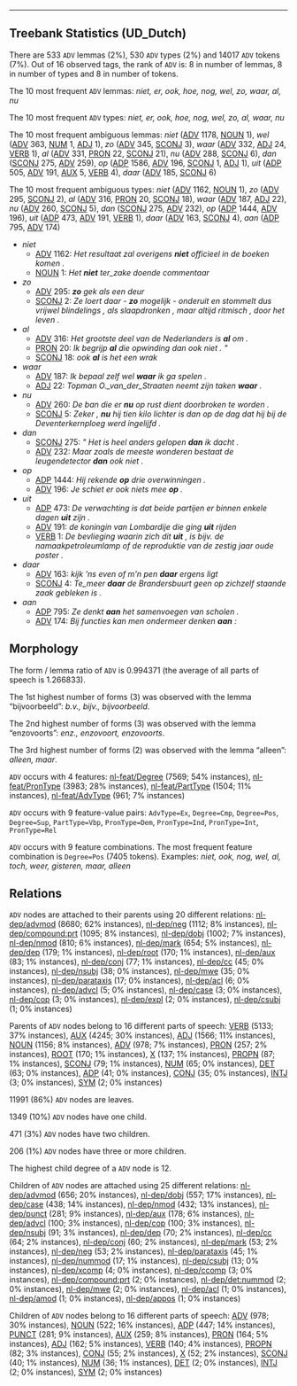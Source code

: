 

--------------------------------------------------------------------------------

## Treebank Statistics (UD_Dutch)

There are 533 `ADV` lemmas (2%), 530 `ADV` types (2%) and 14017 `ADV` tokens (7%).
Out of 16 observed tags, the rank of `ADV` is: 8 in number of lemmas, 8 in number of types and 8 in number of tokens.

The 10 most frequent `ADV` lemmas: <em>niet, er, ook, hoe, nog, wel, zo, waar, al, nu</em>

The 10 most frequent `ADV` types:  <em>niet, er, ook, hoe, nog, wel, zo, al, waar, nu</em>

The 10 most frequent ambiguous lemmas: <em>niet</em> ([ADV]() 1178, [NOUN]() 1), <em>wel</em> ([ADV]() 363, [NUM]() 1, [ADJ]() 1), <em>zo</em> ([ADV]() 345, [SCONJ]() 3), <em>waar</em> ([ADV]() 332, [ADJ]() 24, [VERB]() 1), <em>al</em> ([ADV]() 331, [PRON]() 22, [SCONJ]() 21), <em>nu</em> ([ADV]() 288, [SCONJ]() 6), <em>dan</em> ([SCONJ]() 275, [ADV]() 259), <em>op</em> ([ADP]() 1586, [ADV]() 196, [SCONJ]() 1, [ADJ]() 1), <em>uit</em> ([ADP]() 505, [ADV]() 191, [AUX]() 5, [VERB]() 4), <em>daar</em> ([ADV]() 185, [SCONJ]() 6)

The 10 most frequent ambiguous types:  <em>niet</em> ([ADV]() 1162, [NOUN]() 1), <em>zo</em> ([ADV]() 295, [SCONJ]() 2), <em>al</em> ([ADV]() 316, [PRON]() 20, [SCONJ]() 18), <em>waar</em> ([ADV]() 187, [ADJ]() 22), <em>nu</em> ([ADV]() 260, [SCONJ]() 5), <em>dan</em> ([SCONJ]() 275, [ADV]() 232), <em>op</em> ([ADP]() 1444, [ADV]() 196), <em>uit</em> ([ADP]() 473, [ADV]() 191, [VERB]() 1), <em>daar</em> ([ADV]() 163, [SCONJ]() 4), <em>aan</em> ([ADP]() 795, [ADV]() 174)


* <em>niet</em>
  * [ADV]() 1162: <em>Het resultaat zal overigens <b>niet</b> officieel in de boeken komen .</em>
  * [NOUN]() 1: <em>Het <b>niet</b> ter_zake doende commentaar</em>
* <em>zo</em>
  * [ADV]() 295: <em><b>zo</b> gek als een deur</em>
  * [SCONJ]() 2: <em>Ze loert daar - <b>zo</b> mogelijk - onderuit en stommelt dus vrijwel blindelings , als slaapdronken , maar altijd ritmisch , door het leven .</em>
* <em>al</em>
  * [ADV]() 316: <em>Het grootste deel van de Nederlanders is <b>al</b> om .</em>
  * [PRON]() 20: <em>Ik begrijp <b>al</b> die opwinding dan ook niet . "</em>
  * [SCONJ]() 18: <em>ook <b>al</b> is het een wrak</em>
* <em>waar</em>
  * [ADV]() 187: <em>Ik bepaal zelf wel <b>waar</b> ik ga spelen .</em>
  * [ADJ]() 22: <em>Topman O._van_der_Straaten neemt zijn taken <b>waar</b> .</em>
* <em>nu</em>
  * [ADV]() 260: <em>De ban die er <b>nu</b> op rust dient doorbroken te worden .</em>
  * [SCONJ]() 5: <em>Zeker , <b>nu</b> hij tien kilo lichter is dan op de dag dat hij bij de Deventerkernploeg werd ingelijfd .</em>
* <em>dan</em>
  * [SCONJ]() 275: <em>" Het is heel anders gelopen <b>dan</b> ik dacht .</em>
  * [ADV]() 232: <em>Maar zoals de meeste wonderen bestaat de leugendetector <b>dan</b> ook niet .</em>
* <em>op</em>
  * [ADP]() 1444: <em>Hij rekende <b>op</b> drie overwinningen .</em>
  * [ADV]() 196: <em>Je schiet er ook niets mee <b>op</b> .</em>
* <em>uit</em>
  * [ADP]() 473: <em>De verwachting is dat beide partijen er binnen enkele dagen <b>uit</b> zijn .</em>
  * [ADV]() 191: <em>de koningin van Lombardije die ging <b>uit</b> rijden</em>
  * [VERB]() 1: <em>De bevlieging waarin zich dit <b>uit</b> , is bijv. de namaakpetroleumlamp of de reproduktie van de zestig jaar oude poster .</em>
* <em>daar</em>
  * [ADV]() 163: <em>kijk 'ns even of m'n pen <b>daar</b> ergens ligt</em>
  * [SCONJ]() 4: <em>Te_meer <b>daar</b> de Brandersbuurt geen op zichzelf staande zaak gebleken is .</em>
* <em>aan</em>
  * [ADP]() 795: <em>Ze denkt <b>aan</b> het samenvoegen van scholen .</em>
  * [ADV]() 174: <em>Bij functies kan men ondermeer denken <b>aan</b> :</em>

## Morphology

The form / lemma ratio of `ADV` is 0.994371 (the average of all parts of speech is 1.266833).

The 1st highest number of forms (3) was observed with the lemma “bijvoorbeeld”: <em>b.v., bijv., bijvoorbeeld</em>.

The 2nd highest number of forms (3) was observed with the lemma “enzovoorts”: <em>enz., enzovoort, enzovoorts</em>.

The 3rd highest number of forms (2) was observed with the lemma “alleen”: <em>alleen, maar</em>.

`ADV` occurs with 4 features: [nl-feat/Degree]() (7569; 54% instances), [nl-feat/PronType]() (3983; 28% instances), [nl-feat/PartType]() (1504; 11% instances), [nl-feat/AdvType]() (961; 7% instances)

`ADV` occurs with 9 feature-value pairs: `AdvType=Ex`, `Degree=Cmp`, `Degree=Pos`, `Degree=Sup`, `PartType=Vbp`, `PronType=Dem`, `PronType=Ind`, `PronType=Int`, `PronType=Rel`

`ADV` occurs with 9 feature combinations.
The most frequent feature combination is `Degree=Pos` (7405 tokens).
Examples: <em>niet, ook, nog, wel, al, toch, weer, gisteren, maar, alleen</em>


## Relations

`ADV` nodes are attached to their parents using 20 different relations: [nl-dep/advmod]() (8680; 62% instances), [nl-dep/neg]() (1112; 8% instances), [nl-dep/compound:prt]() (1095; 8% instances), [nl-dep/dobj]() (1002; 7% instances), [nl-dep/nmod]() (810; 6% instances), [nl-dep/mark]() (654; 5% instances), [nl-dep/dep]() (179; 1% instances), [nl-dep/root]() (170; 1% instances), [nl-dep/aux]() (83; 1% instances), [nl-dep/conj]() (77; 1% instances), [nl-dep/cc]() (45; 0% instances), [nl-dep/nsubj]() (38; 0% instances), [nl-dep/mwe]() (35; 0% instances), [nl-dep/parataxis]() (17; 0% instances), [nl-dep/acl]() (6; 0% instances), [nl-dep/advcl]() (5; 0% instances), [nl-dep/case]() (3; 0% instances), [nl-dep/cop]() (3; 0% instances), [nl-dep/expl]() (2; 0% instances), [nl-dep/csubj]() (1; 0% instances)

Parents of `ADV` nodes belong to 16 different parts of speech: [VERB]() (5133; 37% instances), [AUX]() (4245; 30% instances), [ADJ]() (1566; 11% instances), [NOUN]() (1156; 8% instances), [ADV]() (978; 7% instances), [PRON]() (257; 2% instances), [ROOT]() (170; 1% instances), [X]() (137; 1% instances), [PROPN]() (87; 1% instances), [SCONJ]() (79; 1% instances), [NUM]() (65; 0% instances), [DET]() (63; 0% instances), [ADP]() (41; 0% instances), [CONJ]() (35; 0% instances), [INTJ]() (3; 0% instances), [SYM]() (2; 0% instances)

11991 (86%) `ADV` nodes are leaves.

1349 (10%) `ADV` nodes have one child.

471 (3%) `ADV` nodes have two children.

206 (1%) `ADV` nodes have three or more children.

The highest child degree of a `ADV` node is 12.

Children of `ADV` nodes are attached using 25 different relations: [nl-dep/advmod]() (656; 20% instances), [nl-dep/dobj]() (557; 17% instances), [nl-dep/case]() (438; 14% instances), [nl-dep/nmod]() (432; 13% instances), [nl-dep/punct]() (281; 9% instances), [nl-dep/aux]() (178; 6% instances), [nl-dep/advcl]() (100; 3% instances), [nl-dep/cop]() (100; 3% instances), [nl-dep/nsubj]() (91; 3% instances), [nl-dep/dep]() (70; 2% instances), [nl-dep/cc]() (64; 2% instances), [nl-dep/conj]() (60; 2% instances), [nl-dep/mark]() (53; 2% instances), [nl-dep/neg]() (53; 2% instances), [nl-dep/parataxis]() (45; 1% instances), [nl-dep/nummod]() (17; 1% instances), [nl-dep/csubj]() (13; 0% instances), [nl-dep/xcomp]() (4; 0% instances), [nl-dep/ccomp]() (3; 0% instances), [nl-dep/compound:prt]() (2; 0% instances), [nl-dep/det:nummod]() (2; 0% instances), [nl-dep/mwe]() (2; 0% instances), [nl-dep/acl]() (1; 0% instances), [nl-dep/amod]() (1; 0% instances), [nl-dep/appos]() (1; 0% instances)

Children of `ADV` nodes belong to 16 different parts of speech: [ADV]() (978; 30% instances), [NOUN]() (522; 16% instances), [ADP]() (447; 14% instances), [PUNCT]() (281; 9% instances), [AUX]() (259; 8% instances), [PRON]() (164; 5% instances), [ADJ]() (162; 5% instances), [VERB]() (140; 4% instances), [PROPN]() (82; 3% instances), [CONJ]() (55; 2% instances), [X]() (52; 2% instances), [SCONJ]() (40; 1% instances), [NUM]() (36; 1% instances), [DET]() (2; 0% instances), [INTJ]() (2; 0% instances), [SYM]() (2; 0% instances)

